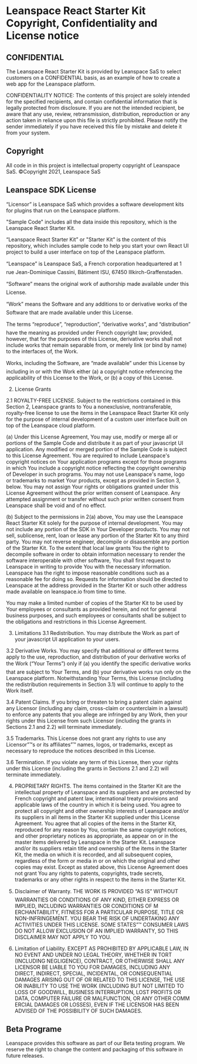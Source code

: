 # Leanspace React Starter Kit Copyright, Confidentiality and License notice

## CONFIDENTIAL

The Leanspace React Starter Kit is provided by Leanspace SaS to select customers on a CONFIDENTIAL basis, as an example of how to create a web app for the Leanspace platform.

CONFIDENTIALITY NOTICE: The contents of this project are solely intended for the specified recipients, and contain confidential information that is legally protected from disclosure. If you are not the intended recipient, be aware that any use, review, retransmission, distribution, reproduction or any action taken in reliance upon this file is strictly prohibited. Please notify the sender immediately if you have received this file by mistake and delete it from your system. 

## Copyright

All code in in this project is intellectual property copyright of Leanspace SaS.
©Copyright 2021, Leanspace SaS

## Leanspace SDK License

“Licensor” is Leanspace SaS which provides a software development kits for plugins that run on the Leanspace platform.

"Sample Code" includes all the data inside this repository, which is the Leanspace React Starter Kit.

“Leanspace React Starter Kit” or "Starter Kit" is the content of this repository, which includes sample code to help you start your own React UI project to build a user interface on top of the Leanspace platform.

“Leanspace” is Leanspace SaS, a French corporation headquartered at 1 rue Jean-Dominique Cassini, Bâtiment ISU, 67450 Illkirch-Graffenstaden.

“Software” means the original work of authorship made available under this License.

“Work” means the Software and any additions to or derivative works of the Software that are made available under this License.

The terms “reproduce”, “reproduction”, “derivative works”, and “distribution” have the meaning as provided under French copyright law; provided, however, that for the purposes of this License, derivative works shall not include works that remain separable from, or merely link (or bind by name) to the interfaces of, the Work.

Works, including the Software, are “made available” under this License by including in or with the Work either (a) a copyright notice referencing the applicability of this License to the Work, or (b) a copy of this License.

2. License Grants

2.1 ROYALTY-FREE LICENSE. Subject to the restrictions contained in this Section 2, Leanspace grants to You a nonexclusive, nontransferable, royalty-free license to use the items in the Leanspace React Starter Kit only for the purpose of internal development of a custom user interface built on top of the Leanspace cloud platform.

(a) Under this License Agreement, You may use, modify or merge all or portions of the Sample Code and distribute it as part of your javascript UI application. Any modified or merged portion of the Sample Code is subject to this License Agreement. You are required to include Leanspace's copyright notices on Your application programs except for those programs in which You include a copyright notice reflecting the copyright ownership of Developer in such programs. You may not use Leanspace's name, logo or trademarks to market Your products, except as provided in Section 3, below. You may not assign Your rights or obligations granted under this License Agreement without the prior written consent of Leanspace. Any attempted assignment or transfer without such prior written consent from Leanspace shall be void and of no effect.

(b) Subject to the permissions in 2(a) above, You may use the Leanspace React Starter Kit solely for the purpose of internal development. You may not include any portion of the SDK in Your Developer products. You may not sell, sublicense, rent, loan or lease any portion of the Starter Kit to any third party. You may not reverse engineer, decompile or disassemble any portion of the Starter Kit. To the extent that local law grants You the right to decompile software in order to obtain information necessary to render the software interoperable with other software, You shall first request to Leanspace in writing to provide You with the necessary information. Leanspace has the right to impose reasonable conditions such as a reasonable fee for doing so. Requests for information should be directed to Leanspace at the address provided in the Starter Kit or such other address made available on leanspace.io from time to time.

You may make a limited number of copies of the Starter Kit to be used by Your employees or consultants as provided herein, and not for general business purposes, and such employees or consultants shall be subject to the obligations and restrictions in this License Agreement.

3. Limitations
3.1 Redistribution. You may distribute the Work as part of your javascript UI application to your users.

3.2 Derivative Works. You may specify that additional or different terms apply to the use, reproduction, and distribution of your derivative works of the Work (“Your Terms”) only if (a) you identify the specific derivative works that are subject to Your Terms, and (b) your derivative works run only on the Leanspace platform. Notwithstanding Your Terms, this License (including the redistribution requirements in Section 3.1) will continue to apply to the Work itself.

3.4 Patent Claims. If you bring or threaten to bring a patent claim against any Licensor (including any claim, cross-claim or counterclaim in a lawsuit) to enforce any patents that you allege are infringed by any Work, then your rights under this License from such Licensor (including the grants in Sections 2.1 and 2.2) will terminate immediately.

3.5 Trademarks. This License does not grant any rights to use any Licensor”™s or its affiliates”™ names, logos, or trademarks, except as necessary to reproduce the notices described in this License.

3.6 Termination. If you violate any term of this License, then your rights under this License (including the grants in Sections 2.1 and 2.2) will terminate immediately.

4. PROPRIETARY RIGHTS. The items contained in the Starter Kit are the intellectual property of Leanspace and its suppliers and are protected by French copyright and patent law, international treaty provisions and applicable laws of the country in which it is being used. You agree to protect all copyright and other ownership interests of Leanspace and/or its suppliers in all items in the Starter Kit supplied under this License Agreement. You agree that all copies of the items in the Starter Kit, reproduced for any reason by You, contain the same copyright notices, and other proprietary notices as appropriate, as appear on or in the master items delivered by Leanspace in the Starter Kit. Leanspace and/or its suppliers retain title and ownership of the items in the Starter Kit, the media on which it is recorded, and all subsequent copies, regardless of the form or media in or on which the original and other copies may exist. Except as stated above, this License Agreement does not grant You any rights to patents, copyrights, trade secrets, trademarks or any other rights in respect to the items in the Starter Kit.

5. Disclaimer of Warranty.
THE WORK IS PROVIDED “AS IS” WITHOUT WARRANTIES OR CONDITIONS OF ANY KIND, EITHER EXPRESS OR IMPLIED, INCLUDING WARRANTIES OR CONDITIONS OF M ERCHANTABILITY, FITNESS FOR A PARTICULAR PURPOSE, TITLE OR NON-INFRINGEMENT. YOU BEAR THE RISK OF UNDERTAKING ANY ACTIVITIES UNDER THIS LICENSE. SOME STATES”™ CONSUMER LAWS DO NOT ALLOW EXCLUSION OF AN IMPLIED WARRANTY, SO THIS DISCLAIMER MAY NOT APPLY TO YOU.

6. Limitation of Liability.
EXCEPT AS PROHIBITED BY APPLICABLE LAW, IN NO EVENT AND UNDER NO LEGAL THEORY, WHETHER IN TORT (INCLUDING NEGLIGENCE), CONTRACT, OR OTHERWISE SHALL ANY LICENSOR BE LIABLE TO YOU FOR DAMAGES, INCLUDING ANY DIRECT, INDIRECT, SPECIAL, INCIDENTAL, OR CONSEQUENTIAL DAMAGES ARISING OUT OF OR RELATED TO THIS LICENSE, THE USE OR INABILITY TO USE THE WORK (INCLUDING BUT NOT LIMITED TO LOSS OF GOODWILL, BUSINESS INTERRUPTION, LOST PROFITS OR DATA, COMPUTER FAILURE OR MALFUNCTION, OR ANY OTHER COMM ERCIAL DAMAGES OR LOSSES), EVEN IF THE LICENSOR HAS BEEN ADVISED OF THE POSSIBILITY OF SUCH DAMAGES.


## Beta Programe

Leanspace provides this software as part of our Beta testing program. We reserve the right to change the content and packaging of this software in future releases.